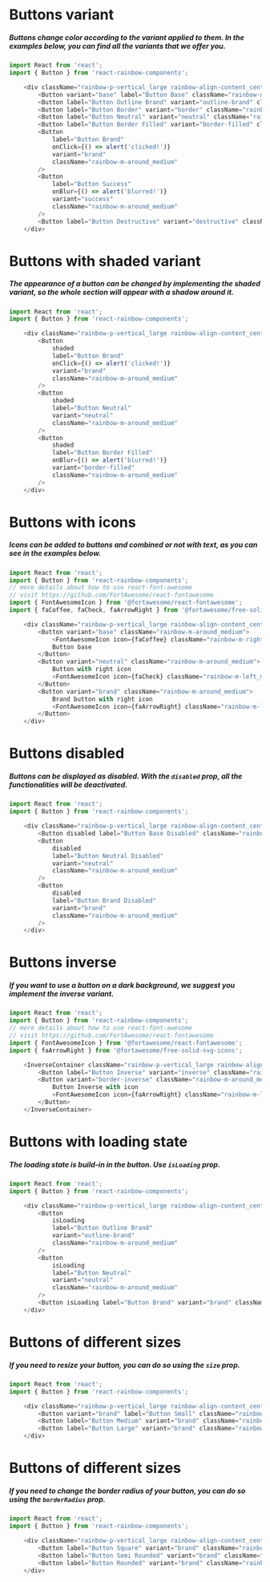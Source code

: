 # Buttons variant
##### Buttons change color according to the variant applied to them. In the examples below, you can find all the variants that we offer you.

```js
import React from 'react';
import { Button } from 'react-rainbow-components';

    <div className="rainbow-p-vertical_large rainbow-align-content_center rainbow-flex_wrap">
        <Button variant="base" label="Button Base" className="rainbow-m-around_medium" />
        <Button label="Button Outline Brand" variant="outline-brand" className="rainbow-m-around_medium" />
        <Button label="Button Border" variant="border" className="rainbow-m-around_medium" />
        <Button label="Button Neutral" variant="neutral" className="rainbow-m-around_medium" />
        <Button label="Button Border Filled" variant="border-filled" className="rainbow-m-around_medium" />
        <Button
            label="Button Brand"
            onClick={() => alert('clicked!')}
            variant="brand"
            className="rainbow-m-around_medium"
        />
        <Button
            label="Button Success"
            onBlur={() => alert('blurred!')}
            variant="success"
            className="rainbow-m-around_medium"
        />
        <Button label="Button Destructive" variant="destructive" className="rainbow-m-around_medium" />
    </div>
```

# Buttons with shaded variant
##### The appearance of a button can be changed by implementing the shaded variant, so the whole section will appear with a shadow around it.

```js
import React from 'react';
import { Button } from 'react-rainbow-components';

    <div className="rainbow-p-vertical_large rainbow-align-content_center rainbow-flex_wrap">
        <Button
            shaded
            label="Button Brand"
            onClick={() => alert('clicked!')}
            variant="brand"
            className="rainbow-m-around_medium"
        />
        <Button
            shaded
            label="Button Neutral"
            variant="neutral"
            className="rainbow-m-around_medium"
        />
        <Button
            shaded
            label="Button Border Filled"
            onBlur={() => alert('blurred!')}
            variant="border-filled"
            className="rainbow-m-around_medium"
        />
    </div>
```

# Buttons with icons
##### Icons can be added to buttons and combined or not with text, as you can see in the examples below.

```js
import React from 'react';
import { Button } from 'react-rainbow-components';
// more details about how to use react-font-awesome
// visit https://github.com/FortAwesome/react-fontawesome
import { FontAwesomeIcon } from '@fortawesome/react-fontawesome';
import { faCoffee, faCheck, faArrowRight } from '@fortawesome/free-solid-svg-icons';

    <div className="rainbow-p-vertical_large rainbow-align-content_center rainbow-flex_wrap">
        <Button variant="base" className="rainbow-m-around_medium">
            <FontAwesomeIcon icon={faCoffee} className="rainbow-m-right_medium" />
            Button base
        </Button>
        <Button variant="neutral" className="rainbow-m-around_medium">
            Button with right icon
            <FontAwesomeIcon icon={faCheck} className="rainbow-m-left_medium" />
        </Button>
        <Button variant="brand" className="rainbow-m-around_medium">
            Brand button with right icon
            <FontAwesomeIcon icon={faArrowRight} className="rainbow-m-left_medium" />
        </Button>
    </div>
```

# Buttons disabled
##### Buttons can be displayed as disabled. With the `disabled` prop, all the functionalities will be deactivated.

```js
import React from 'react';
import { Button } from 'react-rainbow-components';

    <div className="rainbow-p-vertical_large rainbow-align-content_center rainbow-flex_wrap">
        <Button disabled label="Button Base Disabled" className="rainbow-m-around_medium" />
        <Button
            disabled
            label="Button Neutral Disabled"
            variant="neutral"
            className="rainbow-m-around_medium"
        />
        <Button
            disabled
            label="Button Brand Disabled"
            variant="brand"
            className="rainbow-m-around_medium"
        />
    </div>
```

# Buttons inverse
##### If you want to use a button on a dark background, we suggest you implement the inverse variant.

```js
import React from 'react';
import { Button } from 'react-rainbow-components';
// more details about how to use react-font-awesome
// visit https://github.com/FortAwesome/react-fontawesome
import { FontAwesomeIcon } from '@fortawesome/react-fontawesome';
import { faArrowRight } from '@fortawesome/free-solid-svg-icons';

    <InverseContainer className="rainbow-p-vertical_large rainbow-align-content_center rainbow-flex_wrap">
        <Button label="Button Inverse" variant="inverse" className="rainbow-m-around_medium" />
        <Button variant="border-inverse" className="rainbow-m-around_medium">
            Button Inverse with icon
            <FontAwesomeIcon icon={faArrowRight} className="rainbow-m-left_medium" />
        </Button>
    </InverseContainer>
```

# Buttons with loading state
##### The loading state is build-in in the button. Use `isLoading` prop.

```js
import React from 'react';
import { Button } from 'react-rainbow-components';

    <div className="rainbow-p-vertical_large rainbow-align-content_center rainbow-flex_wrap">
        <Button
            isLoading
            label="Button Outline Brand"
            variant="outline-brand"
            className="rainbow-m-around_medium"
        />
        <Button
            isLoading
            label="Button Neutral"
            variant="neutral"
            className="rainbow-m-around_medium"
        />
        <Button isLoading label="Button Brand" variant="brand" className="rainbow-m-around_medium" />
    </div>
```

# Buttons of different sizes
##### If you need to resize your button, you can do so using the `size` prop.

```js
import React from 'react';
import { Button } from 'react-rainbow-components';

    <div className="rainbow-p-vertical_large rainbow-align-content_center rainbow-flex_wrap">
        <Button variant="brand" label="Button Small" className="rainbow-m-around_medium" size='small'/>
        <Button label="Button Medium" variant="brand" className="rainbow-m-around_medium" size="medium"/>
        <Button label="Button Large" variant="brand" className="rainbow-m-around_medium" size='large'/>
    </div>
```
# Buttons of different sizes
##### If you need to change the border radius of your button, you can do so using the `borderRadius` prop.

```js
import React from 'react';
import { Button } from 'react-rainbow-components';

    <div className="rainbow-p-vertical_large rainbow-align-content_center rainbow-flex_wrap">
        <Button label="Button Square" variant="brand" className="rainbow-m-around_medium" borderRadius='square'/>
        <Button label="Button Semi Rounded" variant="brand" className="rainbow-m-around_medium" borderRadius='semi-rounded'/>
        <Button label="Button Rounded" variant="brand" className="rainbow-m-around_medium" borderRadius='rounded'/>
    </div>
```
